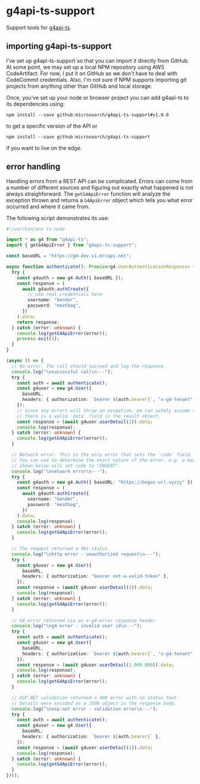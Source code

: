 # g4api-ts-support

Support tools for [g4api-ts](https://github.com/microsearch/g4api-ts).

## importing g4api-ts-support

I've set up g4api-ts-support so that you can import it directly from GitHub. At
some point, we may set up a local NPM repository using AWS CodeArtifact. For
now, I put it on GitHub so we don't have to deal with CodeCommit credentials.
Also, I'm not sure if NPM supports importing git projects from anything other
than GitHub and local storage.

Once, you've set up your node or browser project you can add g4api-ts to its
dependencies using:

    npm install --save github:microsearch/g4api-ts-support#v1.0.0

to get a specific version of the API or

    npm install --save github:microsearch/g4api-ts-support

if you want to live on the edge.

## error handling

Handling errors from a REST API can be complicated. Errors can come from a
number of different sources and figuring out exactly what happened is not always
straighforward. The `getG4ApiError` function will analyze the exception thrown
and returns a `G4ApiError` object which tells you what error occurred and where
it came from.

The following script demonstrates its use:

```typescript
#!/usr/bin/env ts-node

import * as g4 from "g4api-ts";
import { getG4ApiError } from "g4api-ts-support";

const baseURL = "https://g4-dev.v1.mrcapi.net";

async function authenticate(): Promise<g4.UserAuthenticationResponse> {
  try {
    const g4auth = new g4.Auth({ baseURL });
    const response = (
      await g4auth.authCreate({
        // use real credentials here
        username: "bender",
        password: "meatbag",
      })
    ).data;
    return response;
  } catch (error: unknown) {
    console.log(getG4ApiError(error));
    process.exit(1);
  }
}

(async () => {
  // No error. The call should succeed and log the response.
  console.log("\nsuccessful call\n---");
  try {
    const auth = await authenticate();
    const g4user = new g4.User({
      baseURL,
      headers: { authorization: `bearer ${auth.bearer}`, "x-g4-tenant": "nso" },
    });
    // Since any errors will throw an exception, we can safely assume that
    // there is a valid `data` field in the result object.
    const response = (await g4user.userDetail(1)).data;
    console.log(response);
  } catch (error: unknown) {
    console.log(getG4ApiError(error));
  }

  // Network error. This is the only error that sets the `code` field.
  // You can use to determine the exact nature of the error. e.g. a bad URL as
  // shown below will set code to "ENOENT".
  console.log("\nnetwork error\n---");
  try {
    const g4auth = new g4.Auth({ baseURL: "https://bogus-url.xyzzy" });
    const response = (
      await g4auth.authCreate({
        username: "bender",
        password: "meatbag",
      })
    ).data;
    console.log(response);
  } catch (error: unknown) {
    console.log(getG4ApiError(error));
  }

  // The request returned a 401 status
  console.log("\nhttp error - unauthorized request\n---");
  try {
    const g4user = new g4.User({
      baseURL,
      headers: { authorization: "bearer not-a-valid-token" },
    });
    const response = (await g4user.userDetail(1)).data;
    console.log(response);
  } catch (error: unknown) {
    console.log(getG4ApiError(error));
  }

  // G4 error returned via an x-g4-error response header
  console.log("\ng4 error - invalid user id\n---");
  try {
    const auth = await authenticate();
    const g4user = new g4.User({
      baseURL,
      headers: { authorization: `bearer ${auth.bearer}`, "x-g4-tenant": "nso" },
    });
    const response = (await g4user.userDetail(1_000_000)).data;
    console.log(response);
  } catch (error: unknown) {
    console.log(getG4ApiError(error));
  }

  // ASP.NET validation returned a 400 error with no status text.
  // Details were encoded as a JSON object in the response body.
  console.log("\nasp.net error - validation error\n---");
  try {
    const auth = await authenticate();
    const g4user = new g4.User({
      baseURL,
      headers: { authorization: `bearer ${auth.bearer}` },
    });
    const response = (await g4user.userDetail(1)).data;
    console.log(response);
  } catch (error: unknown) {
    console.log(getG4ApiError(error));
  }
})();
```
